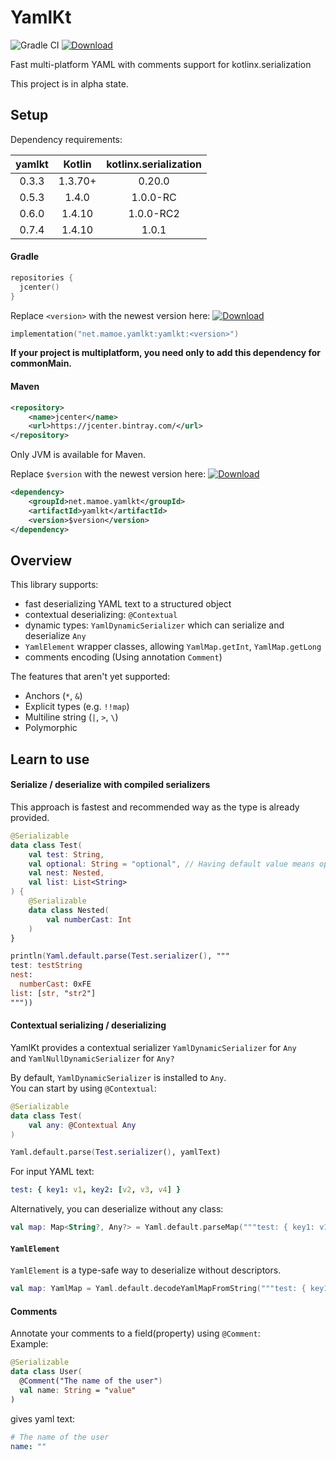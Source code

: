 # YamlKt
![Gradle CI](https://github.com/mamoe/yamlkt/workflows/Gradle%20CI/badge.svg?branch=master)
[![Download](https://api.bintray.com/packages/mamoe/yamlkt/yamlkt/images/download.svg)](https://bintray.com/mamoe/yamlkt/yamlkt/)

Fast multi-platform YAML with comments support for kotlinx.serialization

This project is in alpha state.

## Setup

Dependency requirements:

| yamlkt | Kotlin  | kotlinx.serialization |
|:------:|:-------:|:---------------------:|
| 0.3.3  | 1.3.70+ |        0.20.0         |
| 0.5.3  |  1.4.0  |       1.0.0-RC        |
| 0.6.0  | 1.4.10  |       1.0.0-RC2       |
| 0.7.4  | 1.4.10  |         1.0.1         |

#### Gradle

```kotlin
repositories {
  jcenter()
}
```

Replace `<version>` with the newest version here: [![Download](https://api.bintray.com/packages/mamoe/yamlkt/yamlkt/images/download.svg)](https://bintray.com/mamoe/yamlkt/yamlkt/)
```kotlin
implementation("net.mamoe.yamlkt:yamlkt:<version>")
```
**If your project is multiplatform, you need only to add this dependency for commonMain.**  


#### Maven

```xml
<repository>
    <name>jcenter</name>
    <url>https://jcenter.bintray.com/</url>
</repository>
```

Only JVM is available for Maven.

Replace `$version` with the newest version here: [![Download](https://api.bintray.com/packages/mamoe/yamlkt/yamlkt/images/download.svg)](https://bintray.com/mamoe/yamlkt/yamlkt/)
```xml
<dependency>
    <groupId>net.mamoe.yamlkt</groupId>
    <artifactId>yamlkt</artifactId>
    <version>$version</version>
</dependency>
```

## Overview
This library supports:
- fast deserializing YAML text to a structured object
- contextual deserializing: `@Contextual`
- dynamic types: `YamlDynamicSerializer` which can serialize and deserialize `Any`
- `YamlElement` wrapper classes, allowing `YamlMap.getInt`, `YamlMap.getLong`
- comments encoding (Using annotation `Comment`)

The features that aren't yet supported:
- Anchors (`*`, `&`)
- Explicit types (e.g. `!!map`)
- Multiline string (`|`, `>`, `\`)
- Polymorphic

## Learn to use

#### Serialize / deserialize with compiled serializers
This approach is fastest and recommended way as the type is already provided.
```kotlin
@Serializable
data class Test(
    val test: String,
    val optional: String = "optional", // Having default value means optional
    val nest: Nested,
    val list: List<String>
) {
    @Serializable
    data class Nested(
        val numberCast: Int
    )
}

println(Yaml.default.parse(Test.serializer(), """
test: testString
nest: 
  numberCast: 0xFE
list: [str, "str2"]
"""))
```

#### Contextual serializing / deserializing
YamlKt provides a contextual serializer `YamlDynamicSerializer` for `Any`  
and `YamlNullDynamicSerializer` for `Any?`

By default, `YamlDynamicSerializer` is installed to `Any`.  
You can start by using `@Contextual`:
```kotlin
@Serializable
data class Test(
    val any: @Contextual Any
)

Yaml.default.parse(Test.serializer(), yamlText)
```
For input YAML text:
```yaml
test: { key1: v1, key2: [v2, v3, v4] }
```



Alternatively, you can deserialize without any class:
```kotlin
val map: Map<String?, Any?> = Yaml.default.parseMap("""test: { key1: v1, key2: [v2, v3, v4] }""")
```


#### `YamlElement`
`YamlElement` is a type-safe way to deserialize without descriptors.
```kotlin
val map: YamlMap = Yaml.default.decodeYamlMapFromString("""test: { key1: v1, key2: [v2, v3, v4] }""")
```

#### Comments
Annotate your comments to a field(property) using `@Comment`:  
Example:
```kotlin
@Serializable
data class User(
  @Comment("The name of the user")
  val name: String = "value"
)
```
gives yaml text:
```yaml
# The name of the user
name: ""
```
